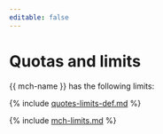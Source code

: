 ```yaml
---
editable: false
---
```

# Quotas and limits

{{ mch-name }} has the following limits:

{% include [quotes-limits-def.md](../../_includes/quotes-limits-def.md) %}

{% include [mch-limits.md](../../_includes/mdb/mch-limits.md) %}

